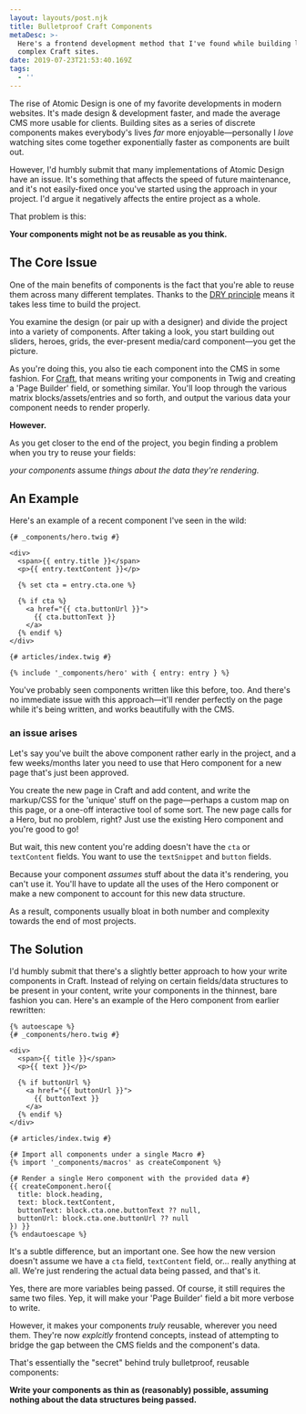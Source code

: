 ```yaml
---
layout: layouts/post.njk
title: Bulletproof Craft Components
metaDesc: >-
  Here's a frontend development method that I've found while building large,  
  complex Craft sites.
date: 2019-07-23T21:53:40.169Z
tags:
  - ''
---
```

The rise of Atomic Design is one of my favorite developments in modern websites. It's made design & development faster, and made the average CMS more usable for clients. Building sites as a series of discrete components makes everybody's lives _far_ more enjoyable—personally I _love_ watching sites come together exponentially faster as components are built out.

However, I'd humbly submit that many implementations of Atomic Design have an issue. It's something that affects the speed of future maintenance, and it's not easily-fixed once you've started using the approach in your project. I'd argue it negatively affects the entire project as a whole.

That problem is this:

**Your components might not be as reusable as you think.**

## The Core Issue

One of the main benefits of components is the fact that you're able to reuse them across many different templates. Thanks to the [DRY principle](<>) means it takes less time to build the project.

You examine the design (or pair up with a designer) and divide the project into a variety of components. After taking a look, you start building out sliders, heroes, grids, the ever-present media/card component—you get the picture.

As you're doing this, you also tie each component into the CMS in some fashion. For [Craft](<>), that means writing your components in Twig and creating a 'Page Builder' field, or something similar. You'll loop through the various matrix blocks/assets/entries and so forth, and output the various data your component needs to render properly.

**However.**

As you get closer to the end of the project, you begin finding a problem when you try to reuse your fields:

_your components_ assume _things about the data they're rendering._

## An Example

Here's an example of a recent component I've seen in the wild:

```twig
{# _components/hero.twig #}

<div>
  <span>{{ entry.title }}</span>
  <p>{{ entry.textContent }}</p>

  {% set cta = entry.cta.one %}

  {% if cta %}
    <a href="{{ cta.buttonUrl }}">
      {{ cta.buttonText }}
    </a>
  {% endif %}
</div>

{# articles/index.twig #}

{% include '_components/hero' with { entry: entry } %}
```

You've probably seen components written like this before, too. And there's no immediate issue with this approach—it'll render perfectly on the page while it's being written, and works beautifully with the CMS.

### an issue arises

Let's say you've built the above component rather early in the project, and a few weeks/months later you need to use that Hero component for a new page that's just been approved.

You create the new page in Craft and add content, and write the markup/CSS for the 'unique' stuff on the page—perhaps a custom map on this page, or a one-off interactive tool of some sort. The new page calls for a Hero, but no problem, right? Just use the existing Hero component and you're good to go!

But wait, this new content you're adding doesn't have the `cta` or `textContent` fields. You want to use the `textSnippet` and `button` fields.

Because your component _assumes_ stuff about the data it's rendering, you can't use it. You'll have to update all the uses of the Hero component or make a new component to account for this new data structure.

As a result, components usually bloat in both number and complexity towards the end of most projects.

## The Solution

I'd humbly submit that there's a slightly better approach to how your write components in Craft. Instead of relying on certain fields/data structures to be present in your content, write your components in the thinnest, bare fashion you can. Here's an example of the Hero component from earlier rewritten:

```twig
{% autoescape %}
{# _components/hero.twig #}

<div>
  <span>{{ title }}</span>
  <p>{{ text }}</p>

  {% if buttonUrl %}
    <a href="{{ buttonUrl }}">
      {{ buttonText }}
    </a>
  {% endif %}
</div>

{# articles/index.twig #}

{# Import all components under a single Macro #}
{% import '_components/macros' as createComponent %}

{# Render a single Hero component with the provided data #}
{{ createComponent.hero({
  title: block.heading,
  text: block.textContent,
  buttonText: block.cta.one.buttonText ?? null,
  buttonUrl: block.cta.one.buttonUrl ?? null
}) }}
{% endautoescape %}
```

It's a subtle difference, but an important one. See how the new version doesn't assume we have a `cta` field, `textContent` field, or&hellip; really anything at all. We're just rendering the actual data being passed, and that's it.

Yes, there are more variables being passed. Of course, it still requires the same two files. Yep, it will make your 'Page Builder' field a bit more verbose to write.

However, it makes your components _truly_ reusable, wherever you need them. They're now _explcitly_ frontend concepts, instead of attempting to bridge the gap between the CMS fields and the component's data.

That's essentially the "secret" behind truly bulletproof, reusable components:

**Write your components as thin as (reasonably) possible, assuming nothing about the data structures being passed.**
